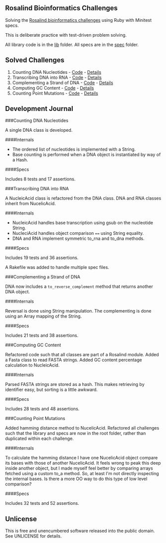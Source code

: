 ## Rosalind Bioinformatics Challenges

Solving the [Rosalind bioinformatics challenges](http://rosalind.info) using Ruby with Minitest specs.

This is deliberate practice with test-driven problem solving.

All library code is in the [lib](https://github.com/stungeye/Rosalind-Ruby/tree/master/lib) folder. All specs are in the [spec](https://github.com/stungeye/Rosalind-Ruby/tree/master/spec) folder.

## Solved Challenges

1. Counting DNA Nucleotides - [Code](https://github.com/stungeye/Rosalind-Ruby/tree/master/challenges/Counting%20DNA%20Nucleotides) - [Details](http://rosalind.info/problems/dna/)
2. Transcribing DNA into RNA - [Code](https://github.com/stungeye/Rosalind-Ruby/tree/master/challenges/Transcribing%20DNA%20into%20RNA) - [Details](http://rosalind.info/problems/rna/)
3. Complementing a Strand of DNA - [Code](https://github.com/stungeye/Rosalind-Ruby/tree/master/challenges/Complementing%20a%20Strand%20of%20DNA) - [Details](http://rosalind.info/problems/revc/)
4. Computing GC Content - [Code](https://github.com/stungeye/Rosalind-Ruby/tree/master/challenges/Computing%20GC%20Content) - [Details](http://rosalind.info/problems/gc/)
5. Counting Point Mutations - [Code](https://github.com/stungeye/Rosalind-Ruby/tree/master/challenges/Counting%20Point%20Mutations) - [Details](http://rosalind.info/problems/hamm/)

## Development Journal

###Counting DNA Nucleotides

A single DNA class is developed.

####Internals

* The ordered list of nucleotides is implemented with a String.
* Base counting is performed when a DNA object is instantiated by way of a Hash.

####Specs

Includes 8 tests and 17 assertions.

###Transcribing DNA into RNA

A NucleicAcid class is refactored from the DNA class. DNA and RNA classes inherit from NucelicAcid.

####Internals

* NucleicAcid handles base transcription using gsub on the nucleotide String.
* NucleciAcid handles object comparison `==` using String equality.
* DNA and RNA implement symmetric to_rna and to_dna methods.

####Specs

Includes 19 tests and 36 assertions.

A Rakefile was added to handle multiple spec files.

###Complementing a Strand of DNA

DNA now includes a `to_reverse_complement` method that returns another DNA object.

####Internals

Reversal is done using String manipulation. The complementing is done using an Array mapping of the String.

####Specs

Includes 21 tests and 38 assertions.

###Computing GC Content

Refactored code such that all classes are part of a Rosalind module. Added a Fasta class to read FASTA strings. Added GC content percentage calculation to NucleicAcid.

####Internals

Parsed FASTA strings are stored as a hash. This makes retrieving by identifier easy, but sorting is a little awkward. 

####Specs

Includes 28 tests and 48 assertions.

###Counting Point Mutations

Added hamming distance method to NucelicAcid. Refactored all challenges such that the library and specs are now in the root folder, rather than duplicated within each challenge.

####Internals

To calculate the hamming distance I have one NucelicAcid object compare its bases with those of another NucelicAcid. It feels wrong to peak this deep inside another object, but I made myself feel better by comparing arrays fetched using a custom to_a method. So, at least I'm not directly inspecting the internal bases. Is there a more OO way to do this type of low level comparison?

####Specs

Includes 32 tests and 52 assertions.

## Unlicense

This is free and unencumbered software released into the public domain.  See UNLICENSE for details.